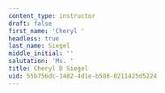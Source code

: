 ```yaml
---
content_type: instructor
draft: false
first_name: 'Cheryl '
headless: true
last_name: Siegel
middle_initial: ''
salutation: 'Ms. '
title: Cheryl D Siegel
uid: 55b756dc-1482-4d1e-b588-0211425d5224
---
```

